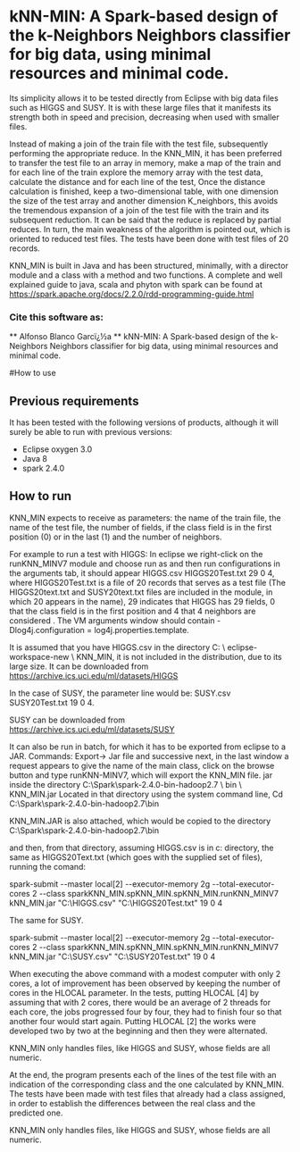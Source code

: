 # kNN-MIN: A Spark-based design of the k-Neighbors Neighbors classifier for big data, using minimal resources and minimal code.

Its simplicity allows it to be tested directly from Eclipse with big data files such as HIGGS and SUSY. It is with these large files that it manifests its strength both in speed and precision, decreasing when used with smaller files.

Instead of making a join of the train file with the test file, subsequently performing the appropriate reduce. In the KNN_MIN, it has been preferred to transfer the test file to an array in memory, make a map of the train and for each line of the train explore the memory array with the test data, calculate the distance and for each line of the test, Once the distance calculation is finished, keep a two-dimensional table, with one dimension the size of the test array and another dimension K_neighbors, this avoids the tremendous expansion of a join of the test file with the train and its subsequent reduction. It can be said that the reduce is replaced by partial reduces. In turn, the main weakness of the algorithm is pointed out, which is oriented to reduced test files. The tests have been done with test files of 20 records.

KNN_MIN is built in Java and has been structured, minimally, with a director module and a class with a method and two functions. A complete and well explained guide to java, scala and phyton with spark can be found at https://spark.apache.org/docs/2.2.0/rdd-programming-guide.html



### Cite this software as:
 ** Alfonso Blanco Garcï¿½a ** kNN-MIN: A Spark-based design of the k-Neighbors Neighbors classifier for big data, using minimal resources and minimal code.



#How to use

## Previous requirements
It has been tested with the following versions of products, although it will surely be able to run with previous versions:
- Eclipse oxygen 3.0
- Java 8
- spark 2.4.0



## How to run

KNN_MIN expects to receive as parameters: the name of the train file, the name of the test file, the number of fields, if the class field is in the first position (0) or in the last (1) and the number of neighbors.

For example to run a test with HIGGS:
In eclipse we right-click on the runKNN_MINV7 module and choose run as and then run configurations in the arguments tab, it should appear HIGGS.csv HIGGS20Test.txt 29 0 4, where HIGGS20Test.txt is a file of 20 records that serves as a test file (The HIGGS20text.txt and SUSY20text.txt files are included in the module, in which 20 appears in the name), 29 indicates that HIGGS has 29 fields, 0 that the class field is in the first position and 4 that 4 neighbors are considered . The VM arguments window should contain -Dlog4j.configuration = log4j.properties.template.

It is assumed that you have HIGGS.csv in the directory C: \ eclipse-workspace-new \ KNN_MIN, it is not included in the distribution, due to its large size. It can be downloaded from https://archive.ics.uci.edu/ml/datasets/HIGGS


In the case of SUSY, the parameter line would be: SUSY.csv SUSY20Test.txt 19 0 4.

SUSY can be downloaded from https://archive.ics.uci.edu/ml/datasets/SUSY

It can also be run in batch, for which it has to be exported from eclipse to a JAR. Commands: Export-> Jar file and successive next, in the last window a request appears to give the name of the main class, click on the browse button and type runKNN-MINV7, which will export the KNN_MIN file. jar inside the directory C:\Spark\spark-2.4.0-bin-hadoop2.7 \ bin \ KNN_MIN.jar
 Located in that directory using the system command line, Cd C:\Spark\spark-2.4.0-bin-hadoop2.7\bin

KNN_MIN.JAR is also attached, which would be copied to the directory C:\Spark\spark-2.4.0-bin-hadoop2.7\bin

and then, from that directory, assuming HIGGS.csv is in c: directory, the same as HIGGS20Text.txt (which goes with the supplied set of files), running the comand:

spark-submit --master local[2] --executor-memory 2g   --total-executor-cores 2 --class             sparkKNN_MIN.spKNN_MIN.spKNN_MIN.runKNN_MINV7 kNN_MIN.jar    "C:\HIGGS.csv"   "C:\HIGGS20Test.txt" 19 0 4

The same for SUSY.

spark-submit --master local[2] --executor-memory 2g   --total-executor-cores 2 --class             sparkKNN_MIN.spKNN_MIN.spKNN_MIN.runKNN_MINV7 kNN_MIN.jar    "C:\SUSY.csv"   "C:\SUSY20Test.txt" 19 0 4


When executing the above command with a modest computer with only 2 cores, a lot of improvement has been observed by keeping the number of cores in the HLOCAL parameter. In the tests, putting HLOCAL [4] by assuming that with 2 cores, there would be an average of 2 threads for each core, the jobs progressed four by four, they had to finish four so that another four would start again. Putting HLOCAL [2] the works were developed two by two at the beginning and then they were alternated.

KNN_MIN only handles files, like HIGGS and SUSY, whose fields are all numeric.

At the end, the program presents each of the lines of the test file with an indication of the corresponding class and the one calculated by KNN_MIN. The tests have been made with test files that already had a class assigned, in order to establish the differences between the real class and the predicted one.

KNN_MIN only handles files, like HIGGS and SUSY, whose fields are all numeric.
